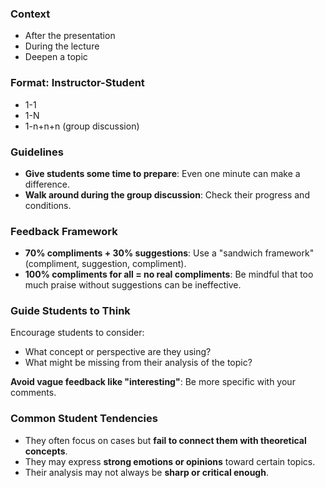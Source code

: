 ### Context 

- After the presentation
- During the lecture
- Deepen a topic

### Format: Instructor-Student

- 1-1
- 1-N
- 1-n+n+n (group discussion)

### Guidelines

- **Give students some time to prepare**: Even one minute can make a difference.
- **Walk around during the group discussion**: Check their progress and conditions.

### Feedback Framework

- **70% compliments + 30% suggestions**: Use a "sandwich framework" (compliment, suggestion, compliment).
- **100% compliments for all = no real compliments**: Be mindful that too much praise without suggestions can be ineffective.

### Guide Students to Think

Encourage students to consider:

- What concept or perspective are they using?
- What might be missing from their analysis of the topic?

**Avoid vague feedback like "interesting"**: Be more specific with your comments.

### Common Student Tendencies

- They often focus on cases but **fail to connect them with theoretical concepts**.
- They may express **strong emotions or opinions** toward certain topics.
- Their analysis may not always be **sharp or critical enough**.
